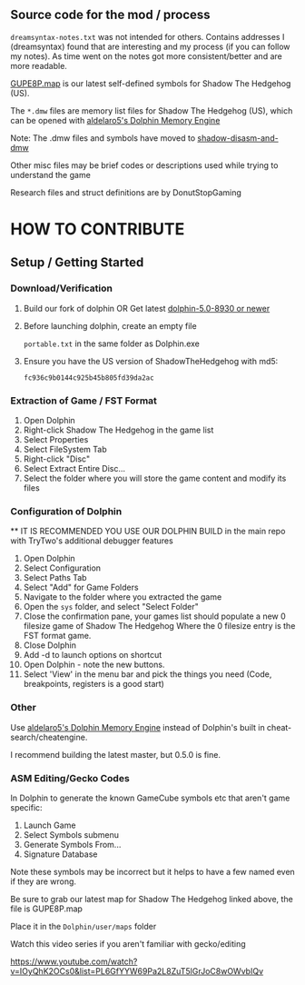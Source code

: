 ## Source code for the mod / process

`dreamsyntax-notes.txt` was not intended for others.
Contains addresses I (dreamsyntax) found that are interesting and my process (if you can follow my notes).
As time went on the notes got more consistent/better and are more readable.

[GUPE8P.map](https://github.com/ShadowTheHedgehogHacking/shadow-disasm-and-dmw) is our latest self-defined symbols for Shadow The Hedgehog (US).

The `*.dmw` files are memory list files for Shadow The Hedgehog (US), which can be opened with [aldelaro5's Dolphin Memory Engine](https://github.com/aldelaro5/Dolphin-memory-engine)

Note: The .dmw files and symbols have moved to [shadow-disasm-and-dmw](https://github.com/ShadowTheHedgehogHacking/shadow-disasm-and-dmw)

Other misc files may be brief codes or descriptions used while trying to understand the game

Research files and struct definitions are by DonutStopGaming

# HOW TO CONTRIBUTE
## Setup / Getting Started

### Download/Verification
1. Build our fork of dolphin OR Get latest [dolphin-5.0-8930 or newer](https://dolphin-emu.org/download/)
2. Before launching dolphin, create an empty file

   `portable.txt` in the same folder as Dolphin.exe
3. Ensure you have the US version of ShadowTheHedgehog with md5:

   `fc936c9b0144c925b45b805fd39da2ac`
   
### Extraction of Game / FST Format
1. Open Dolphin
2. Right-click Shadow The Hedgehog in the game list
3. Select Properties
4. Select FileSystem Tab
5. Right-click "Disc"
6. Select Extract Entire Disc...
7. Select the folder where you will store the game content and modify its files

### Configuration of Dolphin
** IT IS RECOMMENDED YOU USE OUR DOLPHIN BUILD in the main repo with TryTwo's additional debugger features 
1. Open Dolphin
2. Select Configuration
3. Select Paths Tab
4. Select "Add" for Game Folders
5. Navigate to the folder where you extracted the game
6. Open the `sys` folder, and select "Select Folder"
7. Close the confirmation pane, your games list should populate a new 0 filesize game of Shadow The Hedgehog
   Where the 0 filesize entry is the FST format game.
8. Close Dolphin
9. Add -d to launch options on shortcut
10. Open Dolphin - note the new buttons.
11. Select 'View' in the menu bar and pick the things you need (Code, breakpoints, registers is a good start)

### Other
Use [aldelaro5's Dolphin Memory Engine](https://github.com/aldelaro5/Dolphin-memory-engine) instead of Dolphin's built in cheat-search/cheatengine.


I recommend building the latest master, but 0.5.0 is fine.

### ASM Editing/Gecko Codes
In Dolphin to generate the known GameCube symbols etc that aren't game specific:
1. Launch Game
2. Select Symbols submenu
3. Generate Symbols From...
4. Signature Database 


Note these symbols may be incorrect but it helps to have a few named even if they are wrong.

Be sure to grab our latest map for Shadow The Hedgehog linked above, the file is GUPE8P.map

Place it in the `Dolphin/user/maps` folder


Watch this video series if you aren't familiar with gecko/editing


https://www.youtube.com/watch?v=IOyQhK2OCs0&list=PL6GfYYW69Pa2L8ZuT5lGrJoC8wOWvbIQv
